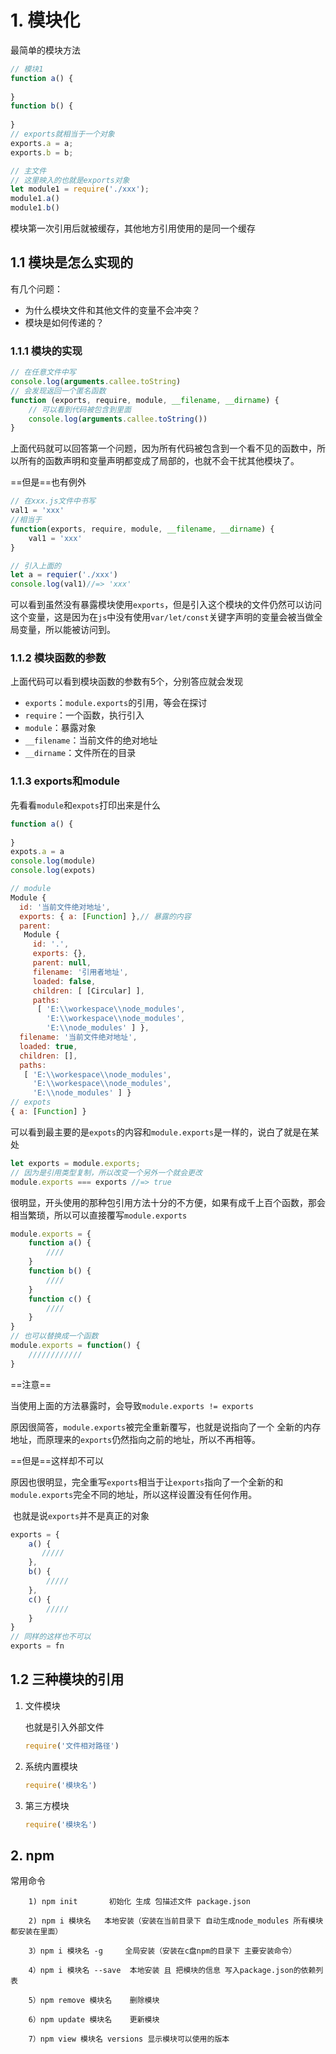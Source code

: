 # 1. 模块化

最简单的模块方法

```javascript
// 模块1
function a() {
    
}
function b() {
    
}
// exports就相当于一个对象
exports.a = a;
exports.b = b;
```

```javascript
// 主文件
// 这里映入的也就是exports对象
let module1 = require('./xxx');
module1.a()
module1.b()
```

模块第一次引用后就被缓存，其他地方引用使用的是同一个缓存

## 1.1 模块是怎么实现的

有几个问题：

-   为什么模块文件和其他文件的变量不会冲突？
-   模块是如何传递的？

### 1.1.1 模块的实现

```javascript
// 在任意文件中写
console.log(arguments.callee.toString)
// 会发现返回一个匿名函数
function (exports, require, module, __filename, __dirname) { 
    // 可以看到代码被包含到里面
	console.log(arguments.callee.toString())
}
```

上面代码就可以回答第一个问题，因为所有代码被包含到一个看不见的函数中，所以所有的函数声明和变量声明都变成了局部的，也就不会干扰其他模块了。

==但是==也有例外

```javascript
// 在xxx.js文件中书写
val1 = 'xxx'
//相当于
function(exports, require, module, __filename, __dirname) {
    val1 = 'xxx'
}
```

```javascript
// 引入上面的
let a = requier('./xxx')
console.log(val1)//=> 'xxx'
```

可以看到虽然没有暴露模块使用`exports`，但是引入这个模块的文件仍然可以访问这个变量，这是因为在`js`中没有使用`var/let/const`关键字声明的变量会被当做全局变量，所以能被访问到。

### 1.1.2 模块函数的参数

上面代码可以看到模块函数的参数有5个，分别答应就会发现

-   `exports`：`module.exports`的引用，等会在探讨
-   `require`：一个函数，执行引入
-   `module`：暴露对象
-   `__filename`：当前文件的绝对地址
-   `__dirname`：文件所在的目录

### 1.1.3  exports和module

先看看`module`和`expots`打印出来是什么

```javascript
function a() {
    
}
expots.a = a
console.log(module)
console.log(expots)

// module
Module {
  id: '当前文件绝对地址',
  exports: { a: [Function] },// 暴露的内容
  parent:
   Module {
     id: '.',
     exports: {},
     parent: null,
     filename: '引用者地址',
     loaded: false,
     children: [ [Circular] ],
     paths:
      [ 'E:\\workespace\\node_modules',
        'E:\\workespace\\node_modules',
        'E:\\node_modules' ] },
  filename: '当前文件绝对地址',
  loaded: true,
  children: [],
  paths:
   [ 'E:\\workespace\\node_modules',
     'E:\\workespace\\node_modules',
     'E:\\node_modules' ] }
// expots
{ a: [Function] }
```

可以看到最主要的是`expots`的内容和`module.exports`是一样的，说白了就是在某处

```javascript
let exports = module.exports;
// 因为是引用类型复制，所以改变一个另外一个就会更改
module.exports === exports //=> true
```

很明显，开头使用的那种包引用方法十分的不方便，如果有成千上百个函数，那会相当繁琐，所以可以直接覆写`module.exports`

```javascript
module.exports = {
    function a() {
    	////
	}
    function b() {
    	////
	}
    function c() {
    	////
	}
}
// 也可以替换成一个函数
module.exports = function() {
    ////////////
}
```

==注意==

​	当使用上面的方法暴露时，会导致`module.exports != exports`

​	原因很简答，`module.exports`被完全重新覆写，也就是说指向了一个			全新的内存地址，而原理来的`exports`仍然指向之前的地址，所以不再相等。

==但是==这样却不可以

​	原因也很明显，完全重写`exports`相当于让`exports`指向了一个全新的和`module.exports`完全不同的地址，所以这样设置没有任何作用。

​	也就是说`exports`并不是真正的对象

```javascript
exports = {
    a() {
       /////
    },
    b() {
        /////
    },
    c() {
        /////
    }
}
// 同样的这样也不可以
exports = fn
```



## 1.2 三种模块的引用

1.  文件模块

    也就是引入外部文件

    ```javascript
    require('文件相对路径')
    ```

2.  系统内置模块

    ```javascript
    require('模块名')
    ```

3.  第三方模块

    ```javascript
    require('模块名')
    ```

## 2. npm

常用命令

        1) npm init       初始化 生成 包描述文件 package.json
    
        2) npm i 模块名   本地安装（安装在当前目录下 自动生成node_modules 所有模块都安装在里面）
    
        3）npm i 模块名 -g     全局安装（安装在c盘npm的目录下 主要安装命令）
    
        4）npm i 模块名 --save  本地安装 且 把模块的信息 写入package.json的依赖列表
    
        5）npm remove 模块名    删除模块
    
        6）npm update 模块名    更新模块
    
        7）npm view 模块名 versions 显示模块可以使用的版本